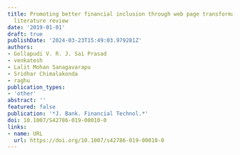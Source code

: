 ```yaml
---
title: Promoting better financial inclusion through web page transformation - a systematic
  literature review
date: '2019-01-01'
draft: true
publishDate: '2024-03-23T15:49:03.979281Z'
authors:
- Gollapudi V. R. J. Sai Prasad
- venkatesh
- Lalit Mohan Sanagavarapu
- Sridhar Chimalakonda
- raghu
publication_types:
- 'other'
abstract: ''
featured: false
publication: '*J. Bank. Financial Technol.*'
doi: 10.1007/S42786-019-00010-0
links:
- name: URL
  url: https://doi.org/10.1007/s42786-019-00010-0
---
```



